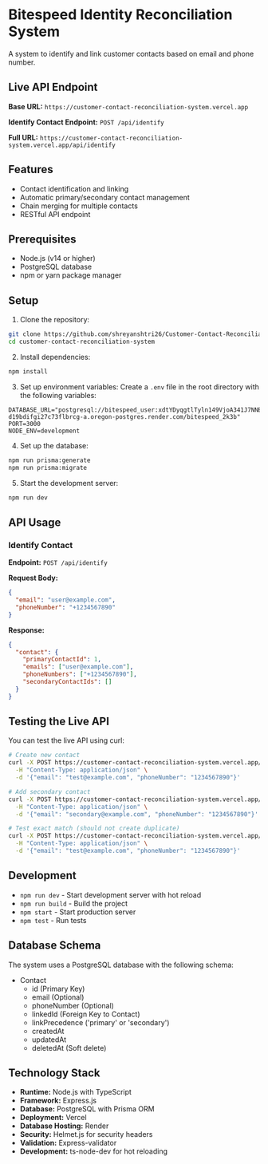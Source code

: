 # Bitespeed Identity Reconciliation System

A system to identify and link customer contacts based on email and phone number.

## Live API Endpoint

**Base URL:** `https://customer-contact-reconciliation-system.vercel.app`

**Identify Contact Endpoint:** `POST /api/identify`

**Full URL:** `https://customer-contact-reconciliation-system.vercel.app/api/identify`

## Features

- Contact identification and linking
- Automatic primary/secondary contact management
- Chain merging for multiple contacts
- RESTful API endpoint

## Prerequisites

- Node.js (v14 or higher)
- PostgreSQL database
- npm or yarn package manager

## Setup

1. Clone the repository:
```bash
git clone https://github.com/shreyanshtri26/Customer-Contact-Reconciliation-System.git
cd customer-contact-reconciliation-system
```

2. Install dependencies:
```bash
npm install
```

3. Set up environment variables:
Create a `.env` file in the root directory with the following variables:
```
DATABASE_URL="postgresql://bitespeed_user:xdtYDyqgtlTyln149VjoA341J7NNBUzz@dpg-d19bdifgi27c73flbrcg-a.oregon-postgres.render.com/bitespeed_2k3b"
PORT=3000
NODE_ENV=development
```

4. Set up the database:
```bash
npm run prisma:generate
npm run prisma:migrate
```

5. Start the development server:
```bash
npm run dev
```

## API Usage

### Identify Contact

**Endpoint:** `POST /api/identify`

**Request Body:**
```json
{
  "email": "user@example.com",
  "phoneNumber": "+1234567890"
}
```

**Response:**
```json
{
  "contact": {
    "primaryContactId": 1,
    "emails": ["user@example.com"],
    "phoneNumbers": ["+1234567890"],
    "secondaryContactIds": []
  }
}
```

## Testing the Live API

You can test the live API using curl:

```bash
# Create new contact
curl -X POST https://customer-contact-reconciliation-system.vercel.app/api/identify \
  -H "Content-Type: application/json" \
  -d '{"email": "test@example.com", "phoneNumber": "1234567890"}'

# Add secondary contact
curl -X POST https://customer-contact-reconciliation-system.vercel.app/api/identify \
  -H "Content-Type: application/json" \
  -d '{"email": "secondary@example.com", "phoneNumber": "1234567890"}'

# Test exact match (should not create duplicate)
curl -X POST https://customer-contact-reconciliation-system.vercel.app/api/identify \
  -H "Content-Type: application/json" \
  -d '{"email": "test@example.com", "phoneNumber": "1234567890"}'
```

## Development

- `npm run dev` - Start development server with hot reload
- `npm run build` - Build the project
- `npm start` - Start production server
- `npm test` - Run tests

## Database Schema

The system uses a PostgreSQL database with the following schema:

- Contact
  - id (Primary Key)
  - email (Optional)
  - phoneNumber (Optional)
  - linkedId (Foreign Key to Contact)
  - linkPrecedence ('primary' or 'secondary')
  - createdAt
  - updatedAt
  - deletedAt (Soft delete)

## Technology Stack

- **Runtime:** Node.js with TypeScript
- **Framework:** Express.js
- **Database:** PostgreSQL with Prisma ORM
- **Deployment:** Vercel
- **Database Hosting:** Render
- **Security:** Helmet.js for security headers
- **Validation:** Express-validator
- **Development:** ts-node-dev for hot reloading
